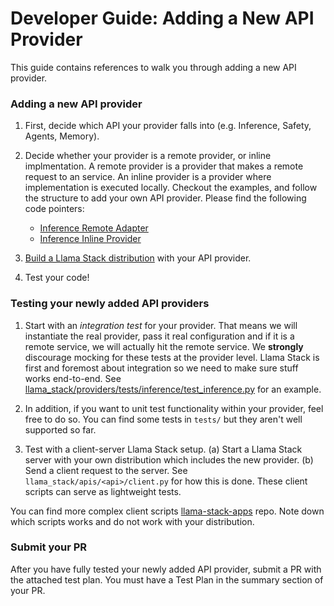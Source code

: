 # Developer Guide: Adding a New API Provider

This guide contains references to walk you through adding a new API provider.

### Adding a new API provider
1. First, decide which API your provider falls into (e.g. Inference, Safety, Agents, Memory).
2. Decide whether your provider is a remote provider, or inline implmentation. A remote provider is a provider that makes a remote request to an service. An inline provider is a provider where implementation is executed locally. Checkout the examples, and follow the structure to add your own API provider. Please find the following code pointers:

    - [Inference Remote Adapter](../llama_stack/providers/adapters/inference/)
    - [Inference Inline Provider](../llama_stack/providers/impls/)

3. [Build a Llama Stack distribution](./building_distro.md) with your API provider.
4. Test your code!

### Testing your newly added API providers

1. Start with an _integration test_ for your provider. That means we will instantiate the real provider, pass it real configuration and if it is a remote service, we will actually hit the remote service. We **strongly** discourage mocking for these tests at the provider level. Llama Stack is first and foremost about integration so we need to make sure stuff works end-to-end. See [llama_stack/providers/tests/inference/test_inference.py](../llama_stack/providers/tests/inference/test_inference.py) for an example.

2. In addition, if you want to unit test functionality within your provider, feel free to do so. You can find some tests in `tests/` but they aren't well supported so far.

3. Test with a client-server Llama Stack setup. (a) Start a Llama Stack server with your own distribution which includes the new provider. (b) Send a client request to the server. See `llama_stack/apis/<api>/client.py` for how this is done. These client scripts can serve as lightweight tests.

You can find more complex client scripts [llama-stack-apps](https://github.com/meta-llama/llama-stack-apps/tree/main) repo. Note down which scripts works and do not work with your distribution.

### Submit your PR
After you have fully tested your newly added API provider, submit a PR with the attached test plan. You must have a Test Plan in the summary section of your PR.

